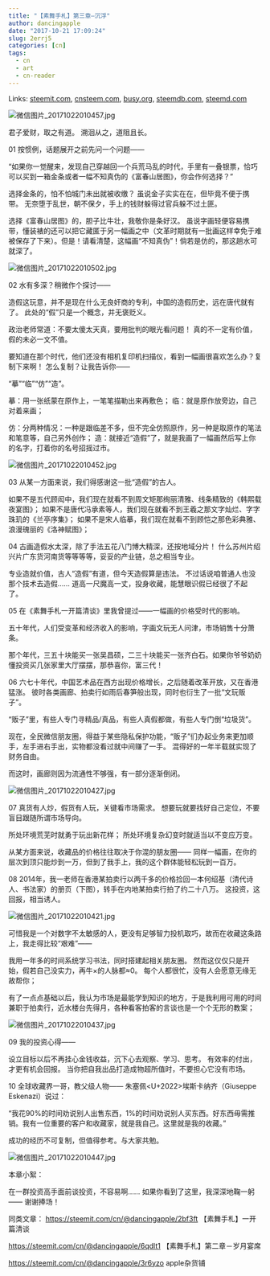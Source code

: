 ```yaml
---
title: "【素舞手札】第三章—沉浮"
author: dancingapple
date: "2017-10-21 17:09:24"
slug: 2errj5
categories: [cn]
tags: 
  - cn
  - art
  - cn-reader
---
```


Links: [steemit.com](https://steemit.com/cn/@dancingapple/2errj5), [cnsteem.com](https://cnsteem.com/cn/@dancingapple/2errj5), [busy.org](https://busy.org/cn/@dancingapple/2errj5), [steemdb.com](https://steemdb.com/cn/@dancingapple/2errj5), [steemd.com](https://steemd.com/cn/@dancingapple/2errj5)

![微信图片_20171022010457.jpg](https://steemitimages.com/DQmbczBnmbVkmhZfYZrgefeGmtgan1VeoDU2oT5uUywhzwU/%E5%BE%AE%E4%BF%A1%E5%9B%BE%E7%89%87_20171022010457.jpg)

君子爱财，取之有道。
溯洄从之，道阻且长。

01
按惯例，话题展开之前先问一个问题——

“如果你一觉醒来，发现自己穿越回一个兵荒马乱的时代，手里有一叠银票，恰巧可以买到一箱金条或者一幅不知真伪的《富春山居图》，你会作何选择？”

选择金条的，怕不怕城门未出就被收缴？
虽说金子实实在在，但毕竟不便于携带。
无奈堕于乱世，朝不保夕，手上的钱财躲得过官兵躲不过土匪。

选择《富春山居图》的，胆子比牛壮，我敬你是条好汉。
虽说字画轻便容易携带，懂装裱的还可以把它藏匿于另一幅画之中（文革时期就有一批画这样幸免于难被保存了下来）。但是！请看清楚，这幅画“不知真伪”！倘若是仿的，那这趟水可就深了。

![微信图片_20171022010502.jpg](https://steemitimages.com/DQmfRkikdarSCZi9y5JDUooGgTGm6bU3rYHNXdtr83AFEs8/%E5%BE%AE%E4%BF%A1%E5%9B%BE%E7%89%87_20171022010502.jpg)

02
水有多深？稍微作个探讨——

造假这玩意，并不是现在什么无良奸商的专利，中国的造假历史，远在唐代就有了。
此处的“假”只是一个概念，并无褒贬义。

政治老师常道：不要太傻太天真，要用批判的眼光看问题！
真的不一定有价值，假的未必一文不值。

要知道在那个时代，他们还没有相机复印机扫描仪，看到一幅画很喜欢怎么办？复制下来啊！
怎么复制？让我告诉你——

“摹”“临”“仿”“造”。

摹：用一张纸蒙在原作上，一笔笔描勒出来再敷色；
临：就是原作放旁边，自己对着来画；

仿：分两种情况：一种是跟临差不多，但不完全仿照原作，另一种是取原作的笔法和笔意等，自己另外创作；
造：就接近“造假”了，就是我画了一幅画然后写上你的名字，打着你的名号招摇过市。

![微信图片_20171022010452.jpg](https://steemitimages.com/DQmcrFXRtrKH6rRPRxgZVtMsAC1HEbVjbhHEvDmmCWFprWV/%E5%BE%AE%E4%BF%A1%E5%9B%BE%E7%89%87_20171022010452.jpg)

03
从某一方面来说，我们得感谢这一批“造假”的古人。

如果不是五代顾闳中，我们现在就看不到周文矩那绚丽清雅、线条精致的《韩熙载夜宴图》；
如果不是唐代冯承素等人，我们现在就看不到王羲之那文字灿烂、字字珠玑的《兰亭序集》；
如果不是宋人临摹，我们现在就看不到顾恺之那色彩典雅、浪漫瑰丽的《洛神赋图》；

04
古画造假水太深，除了手法五花八门博大精深，还按地域分片！
什么苏州片绍兴片广东货河南货等等等等，妥妥的产业链，总之相当专业。

专业造就价值，古人“造假”有道，但今天造假算是违法。
不过话说咱普通人也没那个技术去造假……
道高一尺魔高一丈，投身收藏，能慧眼识假已经很了不起了。

05
在《素舞手札一开篇清谈》里我曾提过——一幅画的价格受时代的影响。

五十年代，人们受变革和经济收入的影响，字画文玩无人问津，市场销售十分萧条。

那个年代，三五十块能买一张吴昌硕，二三十块能买一张齐白石。如果你爷爷奶奶懂投资买几张家里大厅摆摆，那恭喜你，富三代！

06
六七十年代，中国艺术品在西方出现价格增长，之后随着改革开放，又在香港猛涨。
彼时各类画廊、拍卖行如雨后春笋般出现，同时也衍生了一批“文玩贩子”。

“贩子”里，有些人专门寻精品/真品，有些人真假都做，有些人专门倒“垃圾货”。

现在，全民微信朋友圈，得益于某些隐私保护功能，“贩子”们办起业务来更加顺手，左手进右手出，实物都没看过就中间赚了一手。
混得好的一年半载就实现了财务自由。

而这时，画廊则因为流通性不够强，有一部分逐渐倒闭。

![微信图片_20171022010427.jpg](https://steemitimages.com/DQmX3PNM3z2qRvE3NjqG2rvzkJSY7TRTSPq8R9CdsqUk44x/%E5%BE%AE%E4%BF%A1%E5%9B%BE%E7%89%87_20171022010427.jpg)

07
真货有人炒，假货有人玩，关键看市场需求。
想要玩就要找好自己定位，不要盲目跟随所谓市场导向。

所处环境荒芜时就勇于玩出新花样；
所处环境复杂幻变时就适当以不变应万变。

从某方面来说，收藏品的价格往往取决于你混的朋友圈——
同样一幅画，在你的层次到顶只能炒到一万，但到了我手上，我的这个群体能轻松玩到一百万。



08
2014年，我一老师在香港某拍卖行以两千多的价格捡回一本何绍基（清代诗人、书法家）的册页（下图），转手在内地某拍卖行拍了约二十八万。
这投资，这回报，相当诱人。

![微信图片_20171022010421.jpg](https://steemitimages.com/DQmYjnrwygKMZTZueFT5NGdqAD9Sg16LeMoB8scsL4Q2Tpc/%E5%BE%AE%E4%BF%A1%E5%9B%BE%E7%89%87_20171022010421.jpg)

可惜我是一个对数字不太敏感的人，更没有足够智力投机取巧，故而在收藏这条路上，我走得比较“艰难”——

我用一年多的时间系统学习书法，同时搭建起相关朋友圈。
然而这仅仅只是开始，假若自己没实力，再牛×的人脉都≈0。
每个人都很忙，没有人会愿意无缘无故帮你；

有了一点点基础以后，我认为市场是最能学到知识的地方，于是我利用可用的时间兼职于拍卖行，近水楼台先得月，各种看客拍客的言谈也是一个个无形的教案；

![微信图片_20171022010437.jpg](https://steemitimages.com/DQmdVg5kmmonLYXqoBxdmd7kwEnAH3WmE47Nf4xiiCyAzkJ/%E5%BE%AE%E4%BF%A1%E5%9B%BE%E7%89%87_20171022010437.jpg)

09
我的投资心得——

设立目标以后不再挂心金钱收益，沉下心去观察、学习、思考。
有效率的付出，才更有机会回报。
当你把自我出品打造成物超所值时，不要担心它没有市场。

10
全球收藏界一哥，教父级人物——
朱塞佩<U+2022>埃斯卡纳齐（Giuseppe Eskenazi）说过：

“我花90%的时间劝说别人出售东西，1%的时间劝说别人买东西。好东西毋需推销。我有一位重要的客户和收藏家，就是我自己。这里就是我的收藏。”

成功的经历不可复制，但值得参考。与大家共勉。

![微信图片_20171022010447.jpg](https://steemitimages.com/DQmfFJwKiZkAGANzm4MMa2HLhGs1LPpqApA1iaYCGi5rHGT/%E5%BE%AE%E4%BF%A1%E5%9B%BE%E7%89%87_20171022010447.jpg)

本章小絮：

在一群投资高手面前谈投资，不容易啊……
如果你看到了这里，我深深地鞠一躬——
谢谢捧场！

同类文章：
https://steemit.com/cn/@dancingapple/2bf3ft 
【素舞手札】一开篇清谈

https://steemit.com/cn/@dancingapple/6qdlt1 
【素舞手札】第二章－岁月宴席

https://steemit.com/cn/@dancingapple/3r6yzo 
apple杂货铺
